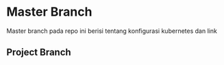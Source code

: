 # Master Branch

Master branch pada repo ini berisi tentang konfigurasi kubernetes dan link

## Project Branch

